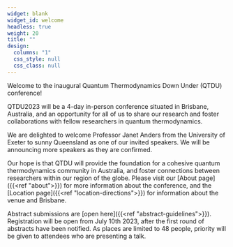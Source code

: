 ```yaml
---
widget: blank
widget_id: welcome
headless: true
weight: 20
title: ""
design:
  columns: "1"
  css_style: null
  css_class: null
---
```

Welcome to the inaugural Quantum Thermodynamics Down Under (QTDU) conference!

QTDU2023 will be a 4-day in-person conference situated in Brisbane, Australia, and an opportunity for all of us to share our research and foster collaborations with fellow researchers in quantum thermodynamics.

We are delighted to welcome Professor Janet Anders from the University of Exeter to sunny Queensland as one of our invited speakers. We will be announcing more speakers as they are confirmed.

Our hope is that QTDU will provide the foundation for a cohesive quantum thermodynamics community in Australia, and foster connections between researchers within our region of the globe. Please visit our [About page]({{<ref "about">}}) for more information about the conference, and the [Location page]({{<ref "location-directions">}}) for information about the venue and Brisbane.

Abstract submissions are [open here]({{<ref "abstract-guidelines">}}).
Registration will be open from July 10th 2023, after the first round of abstracts have been notified. As places are limited to 48 people, priority will be given to attendees who are presenting a talk.

